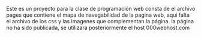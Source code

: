 Este es un proyecto para la clase de programación web consta de el archivo pages que contiene el mapa de navegabilidad de la pagina web, aqui falta el archivo de los css y las imagenes que complementan la página. la página no ha sido publicada, se utilizara posteriormente el host 000webhost.com
